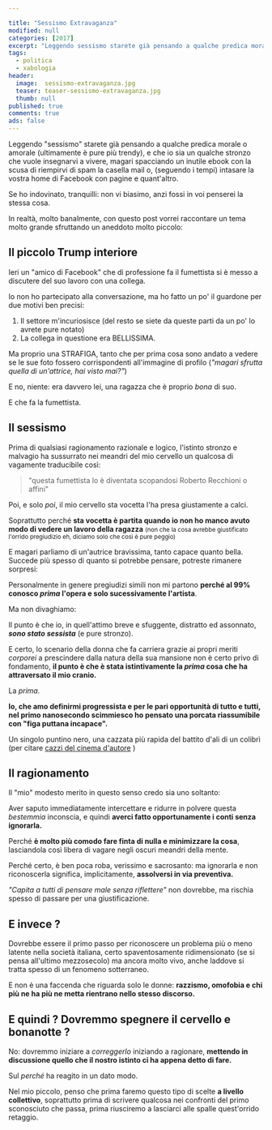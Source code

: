 ```yaml
---

title: "Sessismo Extravaganza"
modified: null
categories: [2017]
excerpt: "Leggendo sessismo starete già pensando a qualche predica morale o amorale..."
tags:
  - politica
  - xabologia
header:  
  image:  sessismo-extravaganza.jpg
  teaser: teaser-sessismo-extravaganza.jpg
  thumb: null
published: true
comments: true
ads: false
---
```


Leggendo "sessismo" starete già pensando a qualche predica morale o amorale (ultimamente è pure più trendy), e che io sia un qualche stronzo che vuole insegnarvi a vivere, magari spacciando un inutile ebook con la scusa di riempirvi di spam la casella mail o, (seguendo i tempi) intasare la vostra home di Facebook con pagine e quant'altro.

Se ho indovinato, tranquilli: non vi biasimo, anzi fossi in voi penserei la stessa cosa.

In realtà, molto banalmente, con questo post vorrei raccontare un tema molto grande sfruttando un aneddoto molto piccolo:

## Il piccolo Trump interiore 

Ieri un "amico di Facebook" che di professione fa il fumettista si è messo a discutere del suo lavoro con una collega.

Io non ho partecipato alla conversazione, ma ho fatto un po' il guardone per due motivi ben precisi: 

 1. Il settore m'incuriosisce (del resto se siete da queste parti da un po' lo avrete pure notato)
 2. La collega in questione era BELLISSIMA.

Ma proprio una STRAFIGA, tanto che per prima cosa sono andato a vedere se le sue foto fossero corrispondenti all'immagine di profilo (_"magari sfrutta quella di un'attrice, hai visto mai?"_)

E no, niente: era davvero lei, una ragazza che è proprio _bona_ di suo. 

E che fa la fumettista.

## Il sessismo 

Prima di qualsiasi ragionamento razionale e logico, l'istinto stronzo e malvagio ha sussurrato nei meandri del mio cervello un qualcosa di vagamente traducibile così:

> "questa fumettista lo è diventata scopandosi Roberto Recchioni o affini" 

Poi, e solo _poi_, il mio cervello sta vocetta l'ha presa giustamente a calci. 

Soprattutto perché **sta vocetta è partita quando io non ho manco avuto modo di vedere un lavoro della ragazza** <small>(non che la cosa avrebbe giustificato l'orrido pregiudizio eh, diciamo solo che così è pure peggio)</small>

E magari parliamo di un'autrice bravissima, tanto capace  quanto bella. Succede più spesso di quanto si potrebbe pensare, potreste rimanere sorpresi:

Personalmente in genere pregiudizi simili non mi partono **perché al 99% conosco _prima_ l'opera e solo sucessivamente l'artista**.

Ma non divaghiamo:

Il punto è che io, in quell'attimo breve e sfuggente, distratto ed assonnato, **_sono stato sessista_** (e pure stronzo).

E certo, lo scenario della donna che fa carriera grazie ai propri meriti _corporei_ a prescindere dalla natura della sua mansione non è certo privo di fondamento, **il punto è che è stata istintivamente la *prima* cosa che ha attraversato il mio cranio.**

La _prima._

**Io, che amo definirmi progressista e per le pari opportunità di tutto e tutti, nel primo nanosecondo scimmiesco ho pensato una porcata riassumibile con "figa puttana incapace".**

Un singolo puntino nero, una cazzata più rapida del battito d'ali di un colibrì (per citare [cazzi del cinema d'autore](https://it.wikiquote.org/wiki/Fight_Club_(film)) )

## Il ragionamento

Il "mio" modesto merito in questo senso credo sia uno soltanto: 

Aver saputo immediatamente intercettare e ridurre in polvere questa *bestemmia* inconscia, e quindi **averci fatto opportunamente i conti senza ignorarla.**

Perché **è molto più comodo fare finta di nulla e minimizzare la cosa**, lasciandola così libera di vagare negli oscuri meandri della mente.

Perché certo, è ben poca roba, verissimo e sacrosanto: ma ignorarla e non riconoscerla significa, implicitamente, **assolversi in via preventiva.**

_"Capita a tutti di pensare male senza riflettere"_ non dovrebbe, ma rischia spesso di passare per una giustificazione. 

## E invece ?

Dovrebbe essere il primo passo per riconoscere un problema più o meno latente nella società italiana, certo spaventosamente ridimensionato (se si pensa all'ultimo mezzosecolo) ma ancora molto vivo, anche laddove si tratta spesso di un fenomeno sotterraneo.

E non è una faccenda che riguarda solo le donne: **razzismo, omofobia e chi più ne ha più ne metta rientrano nello stesso discorso.**

## E quindi ? Dovremmo spegnere il cervello e bonanotte ?

No: dovremmo iniziare a _correggerlo_ iniziando a ragionare, **mettendo in discussione quello che il nostro istinto ci ha appena detto di fare.**

Sul _perché_ ha reagito in un dato modo.

Nel mio piccolo, penso che prima faremo questo tipo di scelte **a livello collettivo**, soprattutto prima di scrivere qualcosa nei confronti del primo sconosciuto che passa, prima riusciremo a lasciarci alle spalle quest'orrido retaggio.